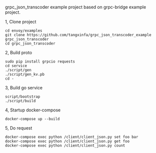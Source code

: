grpc_json_transcoder example project based on grpc-bridge example project. 

1, Clone project

    cd envoy/examples
    git clone https://github.com/tangxinfa/grpc_json_transcoder_example grpc_json_transcoder
    cd grpc_json_transcoder

2, Build proto

    sudo pip install grpcio requests
    cd service
    ./script/gen
    ./script/gen_kv.pb
    cd -

3, Build go service

    script/bootstrap
    ./script/build

4, Startup docker-compose

    docker-compose up --build
    
5, Do request

    docker-compose exec python /client/client_json.py set foo bar
    docker-compose exec python /client/client_json.py get foo
    docker-compose exec python /client/client_json.py count


